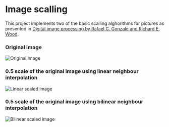 # Image scalling 

This project implements two of the basic scalling alghorithms for pictures as presented in [Digital image processing by Rafael C. Gonzale and Richard E. Wood](http://sdeuoc.ac.in/sites/default/files/sde_videos/Digital%20Image%20Processing%203rd%20ed.%20-%20R.%20Gonzalez%2C%20R.%20Woods-ilovepdf-compressed.pdf).

### Original image
![Original image](/resources/lena.png)

### 0.5 scale of the original image using linear neighbour interpolation
![Linear scaled image](/resources/result_linear.png)

### 0.5 scale of the original image using bilinear neighbour interpolation
![Bilinear scaled image](/resources/result_bilinear.png)
